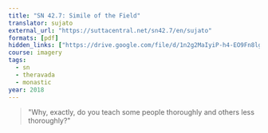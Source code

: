 ```yaml
---
title: "SN 42.7: Simile of the Field"
translator: sujato
external_url: "https://suttacentral.net/sn42.7/en/sujato"
formats: [pdf]
hidden_links: ["https://drive.google.com/file/d/1n2g2MaIyiP-h4-EO9Fn8lgh1Pz5rdHq_"]
course: imagery
tags:
  - sn
  - theravada
  - monastic
year: 2018
---
```


> "Why, exactly, do you teach some people thoroughly and others less thoroughly?"
